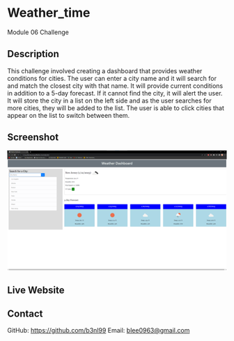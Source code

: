 # Weather_time
Module 06 Challenge

## Description
This challenge involved creating a dashboard that provides weather conditions for cities. The user can enter a city name and it will search for and match the closest city with that name. It will provide current conditions in addition to a 5-day forecast. If it cannot find the city, it will alert the user. It will store the city in a list on the left side and as the user searches for more cities, they will be added to the list. The user is able to click cities that appear on the list to switch between them.

## Screenshot
![screenshot](/assets/img/Screenshot%202023-01-12%20211224.png)

## Live Website

## Contact
GitHub: https://github.com/b3nl99
Email: blee0963@gmail.com